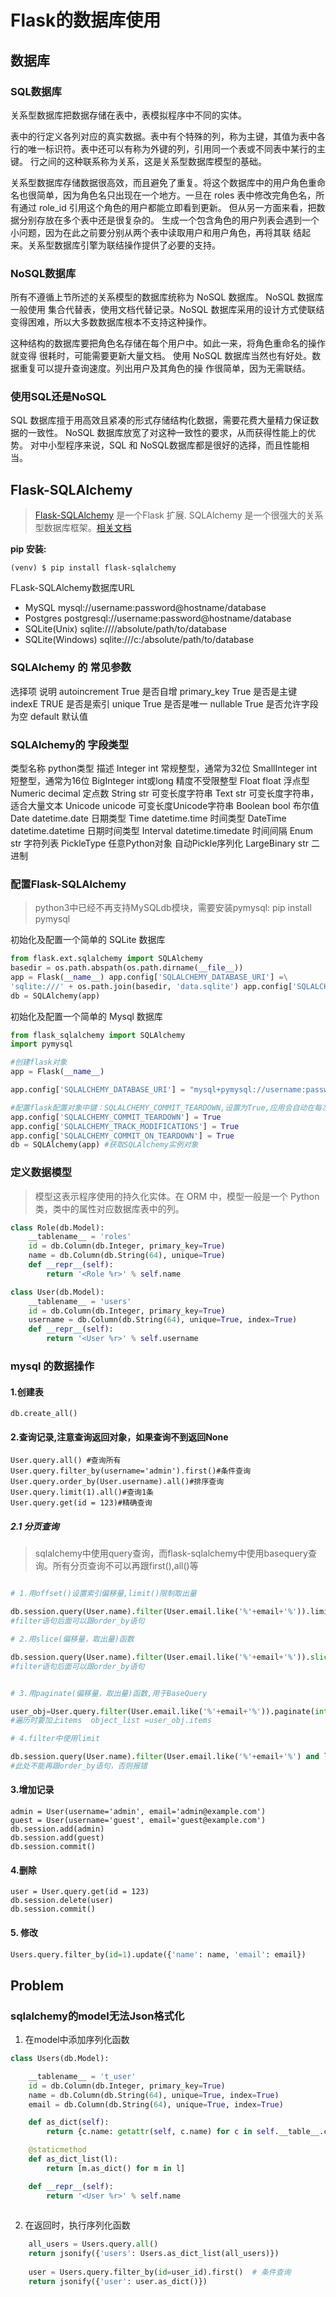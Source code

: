 # Flask的数据库使用

## 数据库

###  SQL数据库 

关系型数据库把数据存储在表中，表模拟程序中不同的实体。

表中的行定义各列对应的真实数据。表中有个特殊的列，称为主键，其值为表中各行的唯一标识符。表中还可以有称为外键的列，引用同一个表或不同表中某行的主键。
行之间的这种联系称为关系，这是关系型数据库模型的基础。

关系型数据库存储数据很高效，而且避免了重复。将这个数据库中的用户角色重命名也很简单，因为角色名只出现在一个地方。一旦在 roles 表中修改完角色名，所有通过 role_id 引用这个角色的用户都能立即看到更新。
但从另一方面来看，把数据分别存放在多个表中还是很复杂的。
生成一个包含角色的用户列表会遇到一个小问题，因为在此之前要分别从两个表中读取用户和用户角色，再将其联 结起来。关系型数据库引擎为联结操作提供了必要的支持。

### NoSQL数据库

所有不遵循上节所述的关系模型的数据库统称为 NoSQL 数据库。
NoSQL 数据库一般使用 集合代替表，使用文档代替记录。NoSQL 数据库采用的设计方式使联结变得困难，所以大多数数据库根本不支持这种操作。

这种结构的数据库要把角色名存储在每个用户中。如此一来，将角色重命名的操作就变得 很耗时，可能需要更新大量文档。
使用 NoSQL 数据库当然也有好处。数据重复可以提升查询速度。列出用户及其角色的操 作很简单，因为无需联结。

### 使用SQL还是NoSQL
SQL 数据库擅于用高效且紧凑的形式存储结构化数据，需要花费大量精力保证数据的一致性。
NoSQL 数据库放宽了对这种一致性的要求，从而获得性能上的优势。
对中小型程序来说，SQL 和 NoSQL数据库都是很好的选择，而且性能相当。


## Flask-SQLAlchemy

> [Flask-SQLAlchemy](http://flask-sqlalchemy.pocoo.org/) 是一个Flask 扩展. SQLAlchemy 是一个很强大的关系型数据库框架。[相关文档](http://www.pythondoc.com/flask-sqlalchemy)

__pip 安装:__
```
(venv) $ pip install flask-sqlalchemy
```

FLask-SQLAlchemy数据库URL
 
* MySQL             mysql://username:password@hostname/database
* Postgres          postgresql://username:password@hostname/database
* SQLite(Unix)      sqlite:////absolute/path/to/database
* SQLite(Windows)   sqlite:///c:/absolute/path/to/database

### SQLAlchemy 的 常见参数
选择项	说明
autoincrement	True 是否自增
primary_key	True 是否是主键
indexE	TRUE 是否是索引
unique	True 是否是唯一
nullable	True 是否允许字段为空
default	默认值
### SQLAlchemy的 字段类型
类型名称	python类型	描述
Integer	int	常规整型，通常为32位
SmallInteger	int	短整型，通常为16位
BigInteger	int或long	精度不受限整型
Float	float	浮点型
Numeric	decimal	定点数
String	str	可变长度字符串
Text	str	可变长度字符串，适合大量文本
Unicode	unicode	可变长度Unicode字符串
Boolean	bool	布尔值
Date	datetime.date	日期类型
Time	datetime.time	时间类型
DateTime	datetime.datetime	日期时间类型
Interval	datetime.timedate	时间间隔
Enum	str	字符列表
PickleType	任意Python对象	自动Pickle序列化
LargeBinary	str	二进制

 
### 配置Flask-SQLAlchemy

> python3中已经不再支持MySQLdb模块，需要安装pymysql:  pip install pymysql

初始化及配置一个简单的 SQLite 数据库
```python
from flask.ext.sqlalchemy import SQLAlchemy
basedir = os.path.abspath(os.path.dirname(__file__))
app = Flask(__name__) app.config['SQLALCHEMY_DATABASE_URI'] =\
'sqlite:///' + os.path.join(basedir, 'data.sqlite') app.config['SQLALCHEMY_COMMIT_ON_TEARDOWN'] = True
db = SQLAlchemy(app)
```

初始化及配置一个简单的 Mysql 数据库
```python
from flask_sqlalchemy import SQLAlchemy
import pymysql

#创建flask对象
app = Flask(__name__)

app.config['SQLALCHEMY_DATABASE_URI'] = "mysql+pymysql://username:password@hostname/database?charset=utf8"

#配置flask配置对象中键：SQLALCHEMY_COMMIT_TEARDOWN,设置为True,应用会自动在每次请求结束后提交数据库中变动
app.config['SQLALCHEMY_COMMIT_TEARDOWN'] = True
app.config['SQLALCHEMY_TRACK_MODIFICATIONS'] = True
app.config['SQLALCHEMY_COMMIT_ON_TEARDOWN'] = True
db = SQLAlchemy(app) #获取SQLAlchemy实例对象
```

### 定义数据模型
> 模型这表示程序使用的持久化实体。在 ORM 中，模型一般是一个 Python 类，类中的属性对应数据库表中的列。

```python
class Role(db.Model):
    __tablename__ = 'roles'
    id = db.Column(db.Integer, primary_key=True)
    name = db.Column(db.String(64), unique=True)
    def __repr__(self):
        return '<Role %r>' % self.name

class User(db.Model):
    __tablename__ = 'users'
    id = db.Column(db.Integer, primary_key=True)
    username = db.Column(db.String(64), unique=True, index=True)
    def __repr__(self):
        return '<User %r>' % self.username
```

### mysql 的数据操作

#### 1.创建表
```
db.create_all()
```
#### 2.查询记录,注意查询返回对象，如果查询不到返回None
```
User.query.all() #查询所有
User.query.filter_by(username='admin').first()#条件查询
User.query.order_by(User.username).all()#排序查询
User.query.limit(1).all()#查询1条
User.query.get(id = 123)#精确查询
```

##### 2.1 分页查询

> sqlalchemy中使用query查询，而flask-sqlalchemy中使用basequery查询。所有分页查询不可以再跟first(),all()等
```python

# 1.用offset()设置索引偏移量,limit()限制取出量

db.session.query(User.name).filter(User.email.like('%'+email+'%')).limit(page_size).offset((page_index-1)*page_size)
#filter语句后面可以跟order_by语句

# 2.用slice(偏移量，取出量)函数

db.session.query(User.name).filter(User.email.like('%'+email+'%')).slice((page_index - 1) * page_size, page_index * page_size)
#filter语句后面可以跟order_by语句


# 3.用paginate(偏移量，取出量)函数,用于BaseQuery

user_obj=User.query.filter(User.email.like('%'+email+'%')).paginate(int(page_index), int(page_size),False)
#遍历时要加上items  object_list =user_obj.items

# 4.filter中使用limit

db.session.query(User.name).filter(User.email.like('%'+email+'%') and limit (page_index - 1) * page_size, page_size)
#此处不能再跟order_by语句，否则报错
```

####  3.增加记录
```
admin = User(username='admin', email='admin@example.com')
guest = User(username='guest', email='guest@example.com')
db.session.add(admin)
db.session.add(guest)
db.session.commit()
```

####  4.删除
```
user = User.query.get(id = 123)
db.session.delete(user)
db.session.commit()
```

#### 5. 修改

```python
Users.query.filter_by(id=1).update({'name': name, 'email': email})

```

## Problem

### sqlalchemy的model无法Json格式化

1. 在model中添加序列化函数
```python
class Users(db.Model):

    __tablename__ = 't_user'
    id = db.Column(db.Integer, primary_key=True)
    name = db.Column(db.String(64), unique=True, index=True)
    email = db.Column(db.String(64), unique=True, index=True)

    def as_dict(self):
        return {c.name: getattr(self, c.name) for c in self.__table__.columns}

    @staticmethod
    def as_dict_list(l):
        return [m.as_dict() for m in l]

    def __repr__(self):
        return '<User %r>' % self.name
        
```
2. 在返回时，执行序列化函数

```python
    all_users = Users.query.all()
    return jsonify({'users': Users.as_dict_list(all_users)})
    
    user = Users.query.filter_by(id=user_id).first()  # 条件查询
    return jsonify({'user': user.as_dict()})
```



